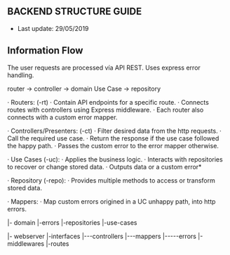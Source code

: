 ## BACKEND STRUCTURE GUIDE
- Last update: 29/05/2019

## Information Flow
The user requests are processed vía API REST.
Uses express error handling.

router -> controller -> domain Use Case -> repository

· Routers: (-rt)
  · Contain API endpoints for a specific route.
  · Connects routes with controllers using Express middleware.
  · Each router also connects with a custom error mapper.

· Controllers/Presenters: (-ct)
    · Filter desired data from the http requests.
    · Call the required use case.
    · Return the response if the use case followed the happy path.
    · Passes the custom error to the error mapper otherwise.

· Use Cases (-uc):
    · Applies the business logic.
    · Interacts with repositories to recover or change stored data.
    · Outputs data or a custom error*

· Repository (-repo):
    · Provides multiple methods to access or transform stored data.

· Mappers: 
    · Map custom errors origined in a UC unhappy path, into http errors.


|- domain
   |-errors
   |-repositories
   |-use-cases

|- webserver
   |-interfaces
   |---controllers
   |---mappers
   |-----errors
   |-middlewares
   |-routes
